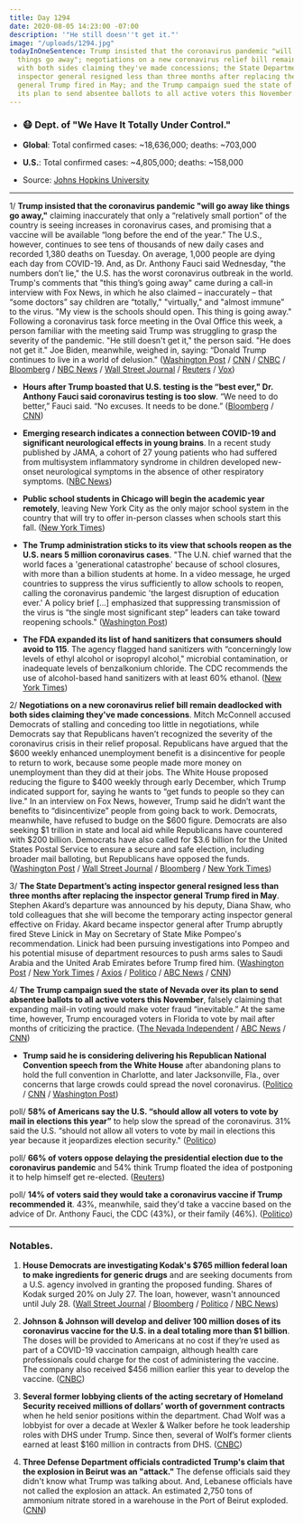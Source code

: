 ```yaml
---
title: Day 1294
date: 2020-08-05 14:23:00 -07:00
description: '"He still doesn''t get it."'
image: "/uploads/1294.jpg"
todayInOneSentence: Trump insisted that the coronavirus pandemic "will go away like
  things go away"; negotiations on a new coronavirus relief bill remain deadlocked
  with both sides claiming they've made concessions; the State Department’s acting
  inspector general resigned less than three months after replacing the inspector
  general Trump fired in May; and the Trump campaign sued the state of Nevada over
  its plan to send absentee ballots to all active voters this November.
---
```


* ### 😷 Dept. of "We Have It Totally Under Control."

* **Global**: Total confirmed cases: \~18,636,000; deaths: \~703,000

* **U.S.**: Total confirmed cases: \~4,805,000; deaths: \~158,000

* Source: [Johns Hopkins University](https://coronavirus.jhu.edu/map.html)

---

1/ **Trump insisted that the coronavirus pandemic "will go away like things go away,"** claiming inaccurately that only a “relatively small portion” of the country is seeing increases in coronavirus cases, and promising that a vaccine will be available “long before the end of the year.” The U.S., however, continues to see tens of thousands of new daily cases and recorded 1,380 deaths on Tuesday. On average, 1,000 people are dying each day from COVID-19. And, as Dr. Anthony Fauci said Wednesday, "the numbers don’t lie," the U.S. has the worst coronavirus outbreak in the world. Trump's comments that "this thing’s going away" came during a call-in interview with Fox News, in which he also claimed – inaccurately – that “some doctors” say children are “totally," "virtually," and "almost immune” to the virus. "My view is the schools should open. This thing is going away." Following a coronavirus task force meeting in the Oval Office this week, a person familiar with the meeting said Trump was struggling to grasp the severity of the pandemic. "He still doesn't get it," the person said. "He does not get it." Joe Biden, meanwhile, weighed in, saying: “Donald Trump continues to live in a world of delusion." ([Washington Post](https://www.washingtonpost.com/nation/2020/08/05/coronavirus-covid-live-updates-us/#link-JAZOIEMZ25AP7O3SAIQGITUQOM) / [CNN](https://www.cnn.com/2020/08/05/politics/donald-trump-coronavirus-pandemic-task-force/index.html) / [CNBC](https://www.cnbc.com/2020/08/05/dr-fauci-agrees-the-us-has-the-worst-coronvirus-outbreak-in-the-world-the-numbers-dont-lie.html) / [Bloomberg](https://www.bloomberg.com/news/articles/2020-08-05/trump-says-surging-virus-will-go-away-like-things-go-away?sref=MIBMEEoj) / [NBC News](https://www.nbcnews.com/news/us-news/one-death-every-80-seconds-grim-new-toll-covid-19-n1235890) / [Wall Street Journal](https://www.wsj.com/articles/coronavirus-latest-news-08-05-2020-11596615261) / [Reuters](https://www.reuters.com/article/us-health-coronavirus-usa/new-york-city-erects-quarantine-checkpoints-to-curb-coronavirus-idUSKCN251281) / [Vox](https://www.vox.com/2020/8/5/21355413/trump-fox-and-friends-coronavirus-school-reopening-mail-in-voting))

* **Hours after Trump boasted that U.S. testing is the “best ever," Dr. Anthony Fauci said coronavirus testing is too slow**. “We need to do better,” Fauci said. “No excuses. It needs to be done.” ([Bloomberg](https://www.bloomberg.com/news/articles/2020-08-05/fauci-says-virus-testing-too-slow-as-trump-says-it-s-best-ever?sref=MIBMEEoj) / [CNN](https://www.cnn.com/world/live-news/coronavirus-pandemic-08-05-20-intl/h_539c8c048e47a1beb3048d187cfd198e))

* **Emerging research indicates a connection between COVID-19 and significant neurological effects in young brains**. In a recent study published by JAMA, a cohort of 27 young patients who had suffered from multisystem inflammatory syndrome in children developed new-onset neurological symptoms in the absence of other respiratory symptoms. ([NBC News](https://www.nbcnews.com/health/health-news/covid-19-children-doctors-see-link-between-virus-neurological-side-n1235501))

* **Public school students in Chicago will begin the academic year remotely**, leaving New York City as the only major school system in the country that will try to offer in-person classes when schools start this fall. ([New York Times](https://www.nytimes.com/2020/08/05/world/coronavirus-covid-19.html?action=click&module=Top%20Stories&pgtype=Homepage#link-5cf31fb9))

* **The Trump administration sticks to its view that schools reopen as the U.S. nears 5 million coronavirus cases**. "The U.N. chief warned that the world faces a 'generational catastrophe' because of school closures, with more than a billion students at home. In a video message, he urged countries to suppress the virus sufficiently to allow schools to reopen, calling the coronavirus pandemic 'the largest disruption of education ever.' A policy brief \[...\] emphasized that suppressing transmission of the virus is “the single most significant step” leaders can take toward reopening schools." ([Washington Post](https://www.washingtonpost.com/politics/trump-administration-sticks-to-schools-plan-as-us-nears-5-million-coronavirus-cases/2020/08/04/733e7de8-d68e-11ea-aff6-220dd3a14741_story.html))

* **The FDA expanded its list of hand sanitizers that consumers should avoid to 115**. The agency flagged hand sanitizers with “concerningly low levels of ethyl alcohol or isopropyl alcohol," microbial contamination, or inadequate levels of benzalkonium chloride. The CDC recommends the use of alcohol-based hand sanitizers with at least 60% ethanol. ([New York Times](https://www.nytimes.com/2020/08/04/health/fda-hand-sanitizer-recall.html?action=click&module=Top%20Stories&pgtype=Homepage))

2/ **Negotiations on a new coronavirus relief bill remain deadlocked with both sides claiming they've made concessions**. Mitch McConnell accused Democrats of stalling and conceding too little in negotiations, while Democrats say that Republicans haven’t recognized the severity of the coronavirus crisis in their relief proposal. Republicans have argued that the $600 weekly enhanced unemployment benefit is a disincentive for people to return to work, because some people made more money on unemployment than they did at their jobs. The White House proposed reducing the figure to $400 weekly through early December, which Trump indicated support for, saying he wants to “get funds to people so they can live." In an interview on Fox News, however, Trump said he didn’t want the benefits to “disincentivize” people from going back to work. Democrats, meanwhile, have refused to budge on the $600 figure. Democrats are also seeking $1 trillion in state and local aid while Republicans have countered with $200 billion. Democrats have also called for $3.6 billion for the United States Postal Service to ensure a secure and safe election, including broader mail balloting, but Republicans have opposed the funds. ([Washington Post](https://www.washingtonpost.com/us-policy/2020/08/05/congress-unemployment-trump-stimulus/) / [Wall Street Journal](https://www.wsj.com/articles/mcconnell-schumer-trade-shots-on-pace-of-coronavirus-aid-talks-11596647758?mod=politics_lead_pos4) / [Bloomberg](https://www.bloomberg.com/news/articles/2020-08-05/democrats-demand-more-after-white-house-concessions-on-stimulus?srnd=premium&sref=MIBMEEoj) / [New York Times](https://www.nytimes.com/2020/08/05/world/coronavirus-covid-19.html?action=click&module=Top%20Stories&pgtype=Homepage#link-3fc69fd6))

3/ **The State Department’s acting inspector general resigned less than three months after replacing the inspector general Trump fired in May**. Stephen Akard’s departure was announced by his deputy, Diana Shaw, who told colleagues that she will become the temporary acting inspector general effective on Friday. Akard became inspector general after Trump abruptly fired Steve Linick in May on Secretary of State Mike Pompeo's recommendation. Linick had been pursuing investigations into Pompeo and his potential misuse of department resources to push arms sales to Saudi Arabia and the United Arab Emirates before Trump fired him. ([Washington Post](https://www.washingtonpost.com/national-security/state-department-watchdog-resigns-in-another-shakeup-at-igs-office/2020/08/05/8217c054-d71f-11ea-b9b2-1ea733b97910_story.html) / [New York Times](https://www.nytimes.com/2020/08/05/us/politics/inspector-general-pompeo-state.html) / [Axios](https://www.axios.com/state-department-watchdog-mike-pompeo-f691dfb9-c95b-4c6a-ad0a-7202fc8ee1cf.html) / [Politico](https://www.politico.com/news/2020/08/05/state-department-ig-resigns-391797) / [ABC News](https://abcnews.go.com/Politics/shake-state-depts-acting-inspector-general-resigns-amid/story?id=72188978) / [CNN](https://www.cnn.com/2020/08/05/politics/akard-resigns-state-oig/))

4/ **The Trump campaign sued the state of Nevada over its plan to send absentee ballots to all active voters this November**, falsely claiming that expanding mail-in voting would make voter fraud “inevitable.” At the same time, however, Trump encouraged voters in Florida to vote by mail after months of criticizing the practice. ([The Nevada Independent](https://thenevadaindependent.com/article/trump-campaign-sues-nevada-over-bill-expanding-mail-in-voting-for-general-election) / [ABC News](https://abcnews.go.com/Politics/wireStory/trump-encourages-mail-voting-florida-sues-nevada-72183412) / [CNN](https://www.cnn.com/2020/08/05/politics/trump-campaign-nevada-mail-in-ballots/index.html))

* **Trump said he is considering delivering his Republican National Convention speech from the White House** after  abandoning plans to hold the full convention in Charlotte, and later Jacksonville, Fla., over concerns that large crowds could spread the novel coronavirus. ([Politico](https://www.politico.com/news/2020/08/05/trump-convention-speech-white-house-391752) / [CNN](https://www.cnn.com/2020/08/05/politics/trump-rnc-speech-white-house/index.html) / [Washington Post](https://www.washingtonpost.com/politics/republicans-consider-south-lawn-of-the-white-house-for-donald-trumps-convention-speech/2020/08/04/b53ee898-d695-11ea-9c3b-dfc394c03988_story.html))

poll/ **58% of Americans say the U.S. “should allow all voters to vote by mail in elections this year”** to help slow the spread of the coronavirus. 31% said the U.S. “should not allow all voters to vote by mail in elections this year because it jeopardizes election security." ([Politico](https://www.politico.com/news/2020/08/05/voting-by-mail-elections-poll-391318))

poll/ **66% of voters oppose delaying the presidential election due to the coronavirus pandemic** and 54% think Trump floated the idea of postponing it to help himself get re-elected. ([Reuters](https://www.reuters.com/article/us-usa-election-poll-idUSKCN2511BT))

poll/ **14% of voters said they would take a coronavirus vaccine if Trump recommended it**. 43%, meanwhile, said they'd take a vaccine based on the advice of Dr. Anthony Fauci, the CDC (43%), or their family (46%). ([Politico](https://www.politico.com/news/2020/08/05/coronavirus-vaccine-poll-fauci-trump-391494))

---

### Notables.

1. **House Democrats are investigating Kodak's $765 million federal loan to make ingredients for generic drugs** and are seeking documents from a U.S. agency involved in granting the proposed funding. Shares of Kodak surged 20% on July 27. The loan, however, wasn't announced until July 28. ([Wall Street Journal](https://www.wsj.com/articles/lawmakers-seek-records-on-planned-kodak-loan-11596637800?mod=hp_lead_pos6) / [Bloomberg](https://www.bloomberg.com/news/articles/2020-08-05/kodak-s-765-million-u-s-loan-prompts-probe-by-house-democrats?sref=MIBMEEoj) / [Politico](https://www.politico.com/news/2020/08/05/democrats-probe-765m-kodak-loan-391882) / [NBC News](https://www.nbcnews.com/politics/donald-trump/trump-s-perfect-storm-kodak-deal-getting-new-scrutiny-n1235817))

2. **Johnson & Johnson will develop and deliver 100 million doses of its coronavirus vaccine for the U.S. in a deal totaling more than $1 billion**. The doses will be provided to Americans at no cost if they’re used as part of a COVID-19 vaccination campaign, although health care professionals could charge for the cost of administering the vaccine. The company also received $456 million earlier this year to develop the vaccine. ([CNBC](https://www.cnbc.com/2020/08/05/jj-reaches-deal-with-us-for-100-million-doses-of-coronavirus-vaccine-at-more-than-1-billion.html))

3. **Several former lobbying clients of the acting secretary of Homeland Security received millions of dollars’ worth of government contracts** when he held senior positions within the department. Chad Wolf was a lobbyist for over a decade at Wexler & Walker before he took leadership roles with DHS under Trump. Since then, several of Wolf’s former clients earned at least $160 million in contracts from DHS. ([CNBC](https://www.cnbc.com/2020/08/05/former-clients-of-acting-homeland-security-chief-chad-wolf-get-millions-in-dhs-contracts.html))

4. **Three Defense Department officials contradicted Trump's claim that the explosion in Beirut was an "attack."** The defense officials said they didn't know what Trump was talking about. And, Lebanese officials have not called the explosion an attack. An estimated 2,750 tons of ammonium nitrate stored in a warehouse in the Port of Beirut exploded. ([CNN](https://www.cnn.com/2020/08/04/politics/defense-officials-contradict-trump-beirut/))